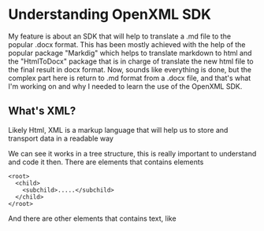 # Understanding OpenXML SDK

My feature is about an SDK that will help to translate a .md file to the popular .docx format. This has been mostly achieved with the help of the popular
package "Markdig" which helps to translate markdown to html and the "HtmlToDocx" package that is in charge of translate the new html file to the final 
result in docx format.
Now, sounds like everything is done, but the complex part here is return to .md format from a .docx file, and that's what I'm working on and why I needed to learn the use of the OpenXML SDK.

## What's XML?

Likely Html, XML is a markup language that will help us to store and transport data in a readable way

We can see it works in a tree structure, this is really important to understand and code it then. There are elements that contains elements
```
<root>
  <child>
    <subchild>.....</subchild>
  </child>
</root>
```
And there are other elements that contains text, like <title> or <author>
```  
<book category="children">
    <title>Learning XML</title>
    <author>Fabian Valverde</author>
</book>
```
We can also see that those elements can contains attributes that will be probably used by the text editor to give the desired format to the document, so in that case you'll find properties used for MSWord to give color to a table border as you can see in the following example
```
< w:tblBorders >
  < w:left w:val = "single" w: sz = "4" w: space = "0" w: color = "000000" w: themeColor = "text1" />
  < w:right w:val = "single" w: sz = "4" w: space = "0" w: color = "000000" w: themeColor = "text1" />
</ w:tblBorders >
```

## OpenXML SDK 

OpenXML is a set of methods that wants to simplify the manipulation of documents in format .docx. Briefly, we can open documents to edit them, create new document and format them or delete documents, everything having completely control of the XML Structure.

### Manipulation of the structure
The way to edit a new document is creating the basic XML structure using the classes provided by the SDK as Document, Body, Paragraph, Run and Text. As was mentioned, XML works as a tree structure, so what we need to understand is we need to append the child tag to the parent tag using the append method
```
<parent>
   <child>…</child>
</parent>
```
Seeing the previous structure we can say that the way to construct it is doing the following: *parent.AppendChild(“child”);*
### Manipulation of the attributes

For this, we only need to understand that we’re not exactly creating an XML document to our own editor, what we’re doing with this SDK is create or open an existing .docx document, providing the necessary tools that the docx editor needs to understand it, so every attribute in every tag is predefined and we only need to understand why the editor application need it and how it works.
To manipulate an attribute is as easy to see them as what they are, variables.
Following we can see the XML structure
```
< w:tblBorders >
  < w:left w:val = "single" w: sz = "4" w: space = "0" w: color = "000000" w: themeColor = "text1" />
</ w:tblBorders >
```
Now we’ll see the code to build the previous XML
```
var tblBorder = new TableBorders();

var leftBorder = new LeftBorder();
leftBorder.Val = new EnumValue<BorderValues>(BorderValues.Thick);
leftBorder.Size = 8;
leftBorder.Color = borderColor;
```
As you can see, everything we are doing is to create a new LeftBorder class, giving to his variables a new value, and then, seeing the structure we could know that LeftBorder in the Child of TableBorder, so everything we need is to append the LeftBorder class to the TableBorders class as following: *tblBorder.AppendChild(leftBorder);*

## My feature task

For my feature task what I’m doing is translating an .md document to .docx and vice versa, using an SDK named Markdig to translate markdown to html, and then, other SDK to translate html to .docx format named HtmlToDocx. There are just 2 issues by the moment:

- Tables aren’t being displayed well. I can set a size for those tables but can’t size them automatically depending on the text inside them.
- I can’t read new lines in many parts of the document, for example lists, and what happens is when I’m translating from .docx, every list line in .md will be separated by an space, and it’s because of the way the SDK read the document, something a little bit complex and extend to explain.
 
I’ve been working my feature using all the previous knowledge in order to understand behaviors that doesn’t make sense, and fix them while I need to translate .md to docx, or understand that I need to look for specific variables and where can I find them while I’m looping the document in order to reconstruct the .md file, and based on my experience what could I recommend you if you need to work with this SDK? Well, the best you can do is work on understand deeply what you’re doing and learn how to read the documentation, something that could be the most important thing to move forward in your code.

I’ll give you here a briefly tour around the SDK documentation:

#### Here you can find a summary about what the class does and where it should be placed, you can check which should be the parent and possible childs.
<img width="1111" alt="Summary Class" src="https://user-images.githubusercontent.com/110683318/194801696-34ad1079-9da0-403a-bfcc-cb35528b82ee.png">

#### Here you can find constructors, to know what you can declare when you’re creating a new instance.
<img width="725" alt="Constructors" src="https://user-images.githubusercontent.com/110683318/194801813-32f34052-ec37-4d6a-bf3d-0a2152c79f61.png">

#### Here you can find properties, what we call variables of the class.
<img width="720" alt="Properties" src="https://user-images.githubusercontent.com/110683318/194801833-f7146d00-5d82-4588-86ce-ecd9957939d1.png">

#### Here you can find every method you can use, the most usual is the Append() method.
<img width="720" alt="Methods" src="https://user-images.githubusercontent.com/110683318/194801852-21fed7a5-8a45-4a7f-b827-cebd6c161201.png">

#### Also, you can see lot of examples an good tutorials here in order to start your learning path of this SDK!
<img width="1151" alt="Getting started" src="https://user-images.githubusercontent.com/110683318/194803039-bd37170c-8336-441a-b637-934eadc8b3ac.png">

##Last recommendations
Already mentioned all that, my last advice is learn reading the way word creates their documents opening those files in XML format. Doing that is quite simple, we can use the following commands to decompress the .docx file and see what's inside it
```
cd path/to/your/file.docx
unzip file.docx -d file-content
```
And it should look like this
```
fabianvalverde@Fabians-MacBook-Pro ~ % cd Documents/StudyOpenXml/
fabianvalverde@Fabians-MacBook-Pro StudyOpenXml % unzip SampleFile.docx -d file-content
Archive:  SampleFile.docx
  inflating: file-content/word/document.xml  
 extracting: file-content/_rels/.rels  
 extracting: file-content/[Content_Types].xml 
```
#### Then it's just as simple as drag and drop the XML file to your favorite browser!
<img width="1512" alt="XMLBrowser" src="https://user-images.githubusercontent.com/110683318/194930503-ab01c94a-a49f-41ba-8131-094095a1ae29.png">

#### If your XML file need permissions you have to open the Get Info window and change the permissions of the file
<img width="1216" alt="Permissions" src="https://user-images.githubusercontent.com/110683318/194933211-fdd10da9-f271-4f09-92b7-8d75eb9f9f8a.png">

Then you're completely ready to read the file and learn or try new ways to work with your documents!
